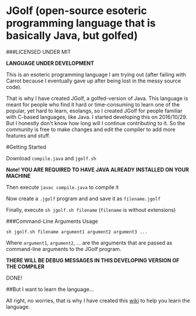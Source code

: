# JGolf (open-source esoteric programming language that is basically Java, but golfed)

###LICENSED UNDER MIT

**LANGUAGE UNDER DEVELOPMENT**

This is an esoteric programming language I am trying out (after failing with Carrot because I eventually gave up after being lost in the messy source code).

That is why I have created JGolf, a golfed-version of Java. This language is meant for people who find it hard or time-consuming to learn one of the popular, yet hard to learn, esolangs, so I created JGolf for people familiar with C-based languages, like Java.
I started developing this on 2016/10/29. But I honestly don't know how long will I continue contributing to it. So the community is free to make changes and edit the compiler to add more features and stuff.


#Getting Started

Download `compile.java` and `jgolf.sh`

**Note! YOU ARE REQUIRED TO HAVE JAVA ALREADY INSTALLED ON YOUR MACHINE**

Then execute `javac compile.java` to compile it

Now create a `.jgolf` program and and save it as `filename.jgolf`

Finally, execute `sh jgolf.sh filename` (`filename` is without extensions)

###Command-Line Arguments Usage

    sh jgolf.sh filename argument1 argument2 argument3 ...

Where `argument1`, `argument2`, ... are the arguments that are passed as command-line arguments to the JGolf program.

**THERE WILL BE DEBUG MESSAGES IN THIS DEVELOPING VERSION OF THE COMPILER**

DONE!


##But I want to learn the language...

All right, no worries, that is why I have created this [wiki](https://github.com/kritixilithos/JGolf/wiki) to help you learn the language.
